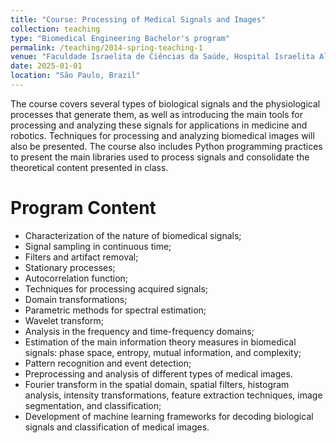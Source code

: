 ```yaml
---
title: "Course: Processing of Medical Signals and Images"
collection: teaching
type: "Biomedical Engineering Bachelor's program"
permalink: /teaching/2014-spring-teaching-1
venue: "Faculdade Israelita de Ciências da Saúde, Hospital Israelita Albert Einstein"
date: 2025-01-01
location: "São Paulo, Brazil"
---
```


The course covers several types of biological signals and the physiological processes that generate them, as well as introducing the main tools for processing and analyzing these signals for applications in medicine and robotics. Techniques for processing and analyzing biomedical images will also be presented. The course also includes Python programming practices to present the main libraries used to process signals and consolidate the theoretical content presented in class.


Program Content
======

- Characterization of the nature of biomedical signals;
- Signal sampling in continuous time;
- Filters and artifact removal;
- Stationary processes;
- Autocorrelation function;
- Techniques for processing acquired signals;
- Domain transformations;
- Parametric methods for spectral estimation;
- Wavelet transform;
- Analysis in the frequency and time-frequency domains;
- Estimation of the main information theory measures in biomedical signals: phase space, entropy, mutual information, and complexity;
- Pattern recognition and event detection;
- Preprocessing and analysis of different types of medical images.
- Fourier transform in the spatial domain, spatial filters, histogram analysis, intensity transformations, feature extraction techniques, image segmentation, and classification;
- Development of machine learning frameworks for decoding biological signals and classification of medical images.


